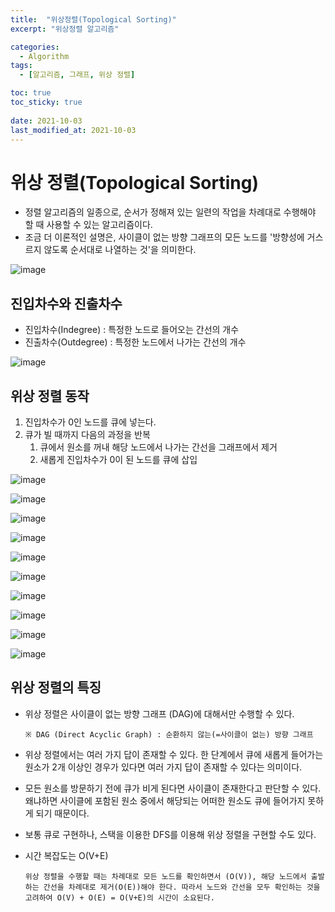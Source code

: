 ```yaml
---
title:  "위상정렬(Topological Sorting)"
excerpt: "위상정렬 알고리즘"

categories:
  - Algorithm
tags:
  - [알고리즘, 그래프, 위상 정렬]

toc: true
toc_sticky: true
 
date: 2021-10-03
last_modified_at: 2021-10-03
---
```


# 위상 정렬(Topological Sorting)
* 정렬 알고리즘의 일종으로, 순서가 정해져 있는 일련의 작업을 차례대로 수행해야 할 때 사용할 수 있는 알고리즘이다.
* 조금 더 이론적인 설명은, 사이클이 없는 방향 그래프의 모든 노드를 '방향성에 거스르지 않도록 순서대로 나열하는 것'을 의미한다.

![image](https://user-images.githubusercontent.com/70308853/135748549-b999acb6-56eb-442a-94c3-7e2a7f150a13.png)

## 진입차수와 진출차수
* 진입차수(Indegree) : 특정한 노드로 들어오는 간선의 개수
* 진출차수(Outdegree) : 특정한 노드에서 나가는 간선의 개수

![image](https://user-images.githubusercontent.com/70308853/135748580-200f67ff-877b-424c-9a1f-98085c32f325.png)

## 위상 정렬 동작
1. 진입차수가 0인 노드를 큐에 넣는다.
2. 큐가 빌 때까지 다음의 과정을 반복
    1. 큐에서 원소를 꺼내 해당 노드에서 나가는 간선을 그래프에서 제거
    2. 새롭게 진입차수가 0이 된 노드를 큐에 삽입

![image](https://user-images.githubusercontent.com/70308853/135748637-19944118-2a0a-4b8f-aa65-1db069ddd979.png)

![image](https://user-images.githubusercontent.com/70308853/135748642-612027b4-ed11-45a8-ab2d-728d4835644c.png)

![image](https://user-images.githubusercontent.com/70308853/135748713-a61001ea-8c0e-4112-8df1-8d385d6a1216.png)

![image](https://user-images.githubusercontent.com/70308853/135748656-06c172b0-049f-42f0-b963-43eb63854be9.png)

![image](https://user-images.githubusercontent.com/70308853/135748667-8c3178aa-ec67-4063-a3a3-2aa66d8cb06a.png)

![image](https://user-images.githubusercontent.com/70308853/135748672-0cf1da63-441c-43c5-ba46-5346d95d7e53.png)

![image](https://user-images.githubusercontent.com/70308853/135748677-438f6ff9-9ba6-42c9-b3ba-816a7fc1e2fb.png)

![image](https://user-images.githubusercontent.com/70308853/135748682-f40c64e4-1a14-4136-8bbf-47f63e463a15.png)

![image](https://user-images.githubusercontent.com/70308853/135748687-a29e2078-e091-4bc1-83e9-0bc926897b43.png)

![image](https://user-images.githubusercontent.com/70308853/135748733-7657077a-3426-4a62-bdb8-53536d0a85d6.png)

## 위상 정렬의 특징
* 위상 정렬은 사이클이 없는 방향 그래프 (DAG)에 대해서만 수행할 수 있다.

      ※ DAG (Direct Acyclic Graph) : 순환하지 않는(=사이클이 없는) 방향 그래프
* 위상 정렬에서는 여러 가지 답이 존재할 수 있다. 한 단계에서 큐에 새롭게 들어가는 원소가 2개 이상인 경우가 있다면 여러 가지 답이 존재할 수 있다는 의미이다.
* 모든 원소를 방문하기 전에 큐가 비게 된다면 사이클이 존재한다고 판단할 수 있다. 왜냐하면 사이클에 포함된 원소 중에서 해당되는 어떠한 원소도 큐에 들어가지 못하게 되기 때문이다.
* 보통 큐로 구현하나, 스택을 이용한 DFS를 이용해 위상 정렬을 구현할 수도 있다.
* 시간 복잡도는 O(V+E)

      위상 정렬을 수행할 때는 차례대로 모든 노드를 확인하면서 (O(V)), 해당 노드에서 출발하는 간선을 차례대로 제거(O(E))해야 한다. 따라서 노드와 간선을 모두 확인하는 것을 고려하여 O(V) + O(E) = O(V+E)의 시간이 소요된다.


